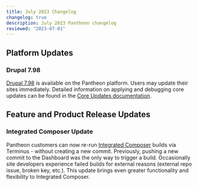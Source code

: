 ```yaml
---
title: July 2023 Changelog
changelog: true
description: July 2023 Pantheon changelog
reviewed: "2023-07-01"
---
```


## Platform Updates

### Drupal 7.98

[Drupal 7.98](https://www.drupal.org/project/drupal/releases/7.98) is available on the Pantheon platform. Users may update their sites immediately. Detailed information on applying and debugging core updates can be found in the [Core Updates documentation](/core-updates).

### 

## Feature and Product Release Updates

### Integrated Composer Update

Pantheon customers can now re-run [Integrated Composer](/guides/integrated-composer) builds via Terminus - without creating a new commit. Previously, pushing a new commit to the Dashboard was the only way to trigger a build. Occasionally site developers experience failed builds for external reasons (external repo issue, broken key, etc.). This update brings even greater functionality and flexibility to Integrated Composer.
